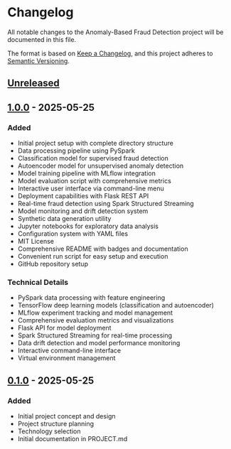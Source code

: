 # Changelog

All notable changes to the Anomaly-Based Fraud Detection project will be documented in this file.

The format is based on [Keep a Changelog](https://keepachangelog.com/en/1.0.0/),
and this project adheres to [Semantic Versioning](https://semver.org/spec/v2.0.0.html).

## [Unreleased]

## [1.0.0] - 2025-05-25

### Added
- Initial project setup with complete directory structure
- Data processing pipeline using PySpark
- Classification model for supervised fraud detection
- Autoencoder model for unsupervised anomaly detection
- Model training pipeline with MLflow integration
- Model evaluation script with comprehensive metrics
- Interactive user interface via command-line menu
- Deployment capabilities with Flask REST API
- Real-time fraud detection using Spark Structured Streaming
- Model monitoring and drift detection system
- Synthetic data generation utility
- Jupyter notebooks for exploratory data analysis
- Configuration system with YAML files
- MIT License
- Comprehensive README with badges and documentation
- Convenient run script for easy setup and execution
- GitHub repository setup

### Technical Details
- PySpark data processing with feature engineering
- TensorFlow deep learning models (classification and autoencoder)
- MLflow experiment tracking and model management
- Comprehensive evaluation metrics and visualizations
- Flask API for model deployment
- Spark Structured Streaming for real-time processing
- Data drift detection and model performance monitoring
- Interactive command-line interface
- Virtual environment management

## [0.1.0] - 2025-05-25

### Added
- Initial project concept and design
- Project structure planning
- Technology selection
- Initial documentation in PROJECT.md

[Unreleased]: https://github.com/baabale/fraud-detection-ml/compare/v1.0.0...HEAD
[1.0.0]: https://github.com/baabale/fraud-detection-ml/releases/tag/v1.0.0
[0.1.0]: https://github.com/baabale/fraud-detection-ml/releases/tag/v0.1.0
